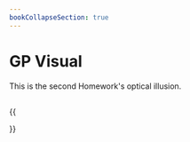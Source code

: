 ```yaml
---
bookCollapseSection: true
---
```


# GP Visual

This is the second Homework's optical illusion.

## 

{{<section>}}
